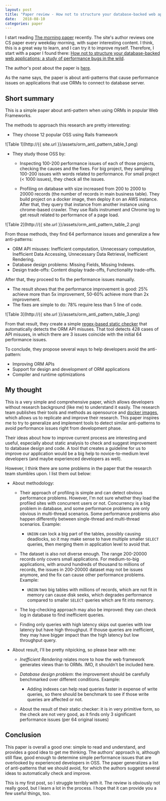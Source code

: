 ```yaml
---
layout: post
title: "Paper review - How not to structure your database-backed web applications: a study of performance bugs in the wild"
date:   2018-08-10
categories: paper
---
```


I start reading [The morning paper](https://blog.acolyer.org/) recently.
The site's author reviews one CS paper every weekday morning, with super
interesting content. I think, this is a great way to learn, and I can try it
to improve myself. Therefore, I start with a paper I found there:
[How not to structure your database-backed web applications: a study of performance bugs in the wild](https://hyperloop-rails.github.io/220-HowNotStructure.pdf).

The author's post about the paper is [here](https://blog.acolyer.org/2018/06/28/how-_not_-to-structure-your-database-backed-web-applications-a-study-of-performance-bugs-in-the-wild/).

As the name says, the paper is about anti-patterns that cause performance issues on applications that use ORMs
to connect to database server.

## Short summary

This is a simple paper about anti-pattern when using ORMs in popular Web Frameworks.

The methods to approach this research are pretty interesting:

- They choose 12 popular OSS using Rails framework

![Table 1](http://{{ site.url }}/assets/orm_anti_pattern_table_1.png)

- They study those OSS by:
  + Inspecting 100-200 performance issues of each of those projects, checking the causes and the fixes.
  For big project, they sampling 100-200 issues with words related to performance.
  For small project (< 1000 issues), they check all the issues.

  + Profiling on database with size increased from 200 to 2000 to 20000 records (the number of records in main business table).
  They build project on a docker image, then deploy it on an AWS instance.
  After that, they query that instance from another instance using chrome-based crawler.
  They use Rails instrument and Chrome log to get result related to performance of a page load.

![Table 2](http://{{ site.url }}/assets/orm_anti_pattern_table_2.png)

From those methods, they find 64 performance issues and generalize a few anti-patterns:

- ORM API misuses: Inefficient computation, Unnecessary computation, Inefficient Data Accessing, Unnecessary Data Retrieval, Inefficient Rendering.
- Database design problems: Missing Fields, Missing Indexes.
- Design trade-offs: Content display trade-offs, Functionality trade-offs.

After that, they proceed to fix the performance issues manually.

- The result shows that the performance improvement is good: 25% achieve more than 5x improvement,
  50-60% achieve more than 2x improvement.
- The fixes are simple to do: 78% require less than 5 line of code.

![Table 3](http://{{ site.url }}/assets/orm_anti_pattern_table_3.png)

From that result, they create a simple [regex-based static checker](https://github.com/hyperloop-rails/powerstation/tree/master/static-checker/)
that automatically detects the ORM API misuses. That tool detects 428 cases of API misuses,
in which there are 3 issues coincide with the initial 64 performance issues.

To conclude, they propose several ways to help developers avoid the anti-pattern:

- Improving ORM APIs
- Support for design and development of ORM applications
- Compiler and runtime optimizations

## My thought

This is a very simple and comprehensive paper, which allows developers without research background (like me) to understand it easily.
The research team publishes their tools and methods as opensource and [docker images](https://hyperloop-rails.github.io/docs/home/),
which allows us to replicate and improve their research.  This paper inspires me to try to generalize and
implement tools to detect similar anti-patterns to avoid performance issues right from development phase.

Their ideas about how to improve current process are interesting and useful,
especially about static analysis to check and suggest improvement to database design and code.
A tool that creates a guideline for us to improve our application would be a big
help to novice-to-medium level developers (and maybe experienced developers as well).

However, I think there are some problems in the paper that the research team stumbles upon.
I list them out below:

- About methodology:
  - Their approach of profiling is simple and can detect obvious performance problems.
  However, I'm not sure whether they load the profiled sites with concurrent users or not.
  Concurrency is a big problem in database, and some performance problems are only obvious in multi-thread scenarios.
  Some performance problems also happen differently between single-thread and multi-thread scenarios. Example:

    + `UNION` can lock a big part of the tables, possibly causing deadlocks,
    so it may make sense to have multiple smaller `SELECT` queries,
    then merging them in application level to avoid that.

  - The dataset is also not diverse enough. The range 200-20000 records only covers small applications.
  For medium-to-big applications, with around hundreds of thousand to millions of records,
  the issues in 200-20000 dataset may not be issues anymore, and the fix can cause other performance problems. Example:

    + `UNION` two big tables with millions of records, which are not fit in memory can cause disk seeks,
    which degrades performance compared to smaller `SELECT` queries which are fit into memory.

  - The log-checking approach may also be improved: they can check log in database to find inefficient queries.

  - Finding only queries with high latency skips out queries with low latency but have high throughput.
  If thouse queries are inefficient, they may have bigger impact than the high latency but low throughput query.

- About result, I'll be pretty nitpicking, so please bear with me:

  - *Inefficient Rendering* relates more to how the web framework generates views than to ORMs.
  IMO, it shouldn't be included here.

  - *Database design problem*: the improvement should be carefully benchmarked over different conditions. Example:

    + Adding indexes can help read queries faster in expense of write queries,
    so there should be benchmark to see if those write queries are affected or not.

  - About the result of their static checker: it is in very primitive form, so
  the check are not very good, as it finds only 3 significant performance issues (per 64 original issues)

## Conclusion

This paper is overall a good one: simple to read and understand, and provides a
good idea to get me thinking. The authors' approach is, although still flaw,
good enough to determine simple performance issues that are overlooked by experienced developers in OSS.
The paper generalizes a list of anti-patterns that we should avoid, for which the authors suggest
several ideas to automatically check and improve.

This is my first post, so I struggle terribly with it. The review is obviously not really good, but I learn a lot in the process.
I hope that it can provide you a few useful things, too.
